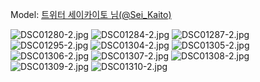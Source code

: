 ﻿---
dddd: 2024.06.08 부코페 토
nickname: 세이카이토
sns_type: x
sns_id: Sei_Kaito
---

<a name="Sei_Kaito"></a>
Model: <a href="https://x.com/Sei_Kaito" target="_blank">트위터 세이카이토 님(@Sei_Kaito)</a>

![DSC01280-2.jpg](/assets/img/2024/06-08/세이카이토/DSC01280-2.jpg)
![DSC01284-2.jpg](/assets/img/2024/06-08/세이카이토/DSC01284-2.jpg)
![DSC01287-2.jpg](/assets/img/2024/06-08/세이카이토/DSC01287-2.jpg)
![DSC01295-2.jpg](/assets/img/2024/06-08/세이카이토/DSC01295-2.jpg)
![DSC01304-2.jpg](/assets/img/2024/06-08/세이카이토/DSC01304-2.jpg)
![DSC01305-2.jpg](/assets/img/2024/06-08/세이카이토/DSC01305-2.jpg)
![DSC01306-2.jpg](/assets/img/2024/06-08/세이카이토/DSC01306-2.jpg)
![DSC01307-2.jpg](/assets/img/2024/06-08/세이카이토/DSC01307-2.jpg)
![DSC01308-2.jpg](/assets/img/2024/06-08/세이카이토/DSC01308-2.jpg)
![DSC01309-2.jpg](/assets/img/2024/06-08/세이카이토/DSC01309-2.jpg)
![DSC01310-2.jpg](/assets/img/2024/06-08/세이카이토/DSC01310-2.jpg)